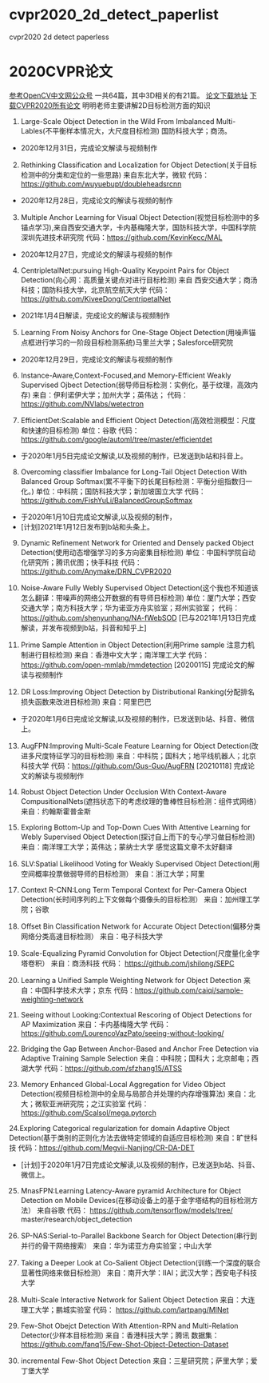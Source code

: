 # cvpr2020_2d_detect_paperlist
cvpr2020 2d detect paperless
# 2020CVPR论文
[参考OpenCV中文网公众号](https://blog.csdn.net/bevison/article/details/107329140)
一共64篇，其中3D相关的有21篇。
[论文下载地址](http://openaccess.thecvf.com/CVPR2020.py)
[下载CVPR2020所有论文](http://mp.weixin.qq.com/s?__biz=MzUzODkxNzQzMw%3D%3D&chksm=fad12bd8cda6a2cef442e2ede03b004d5d94e994f73ead44b56d6b1b410fcebba047ec16b79b&idx=2&mid=2247484558&scene=21&sn=c755154f31887b8fa636be91ba99a685#wechat_redirect)
明明老师主要讲解2D目标检测方面的知识
1. Large-Scale Object Detection in the Wild From Imbalanced Multi-Lables(不平衡样本情况大，大尺度目标检测) 国防科技大学；商汤。
  - 2020年12月31日，完成论文解读与视频制作
2. Rethinking Classification and Localization for Object Detection(关于目标检测中的分类和定位的一些思路) 来自东北大学，微软
代码： https://github.com/wuyuebupt/doubleheadsrcnn
 - 2020年12月28日，完成论文的解读与视频的制作
3. Multiple Anchor Learning for Visual Object Detection(视觉目标检测中的多锚点学习),来自西安交通大学，卡内基梅隆大学，国防科技大学，中国科学院深圳先进技术研究院
代码：https://github.com/KevinKecc/MAL
 - 2020年12月27日，完成论文的解读与视频的制作
 
4. CentripletalNet:pursuing High-Quality Keypoint Pairs for Object Detection(向心网：高质量关键点对进行目标检测)
来自 西安交通大学；商汤科技；国防科技大学，北京航空航天大学
代码：https://github.com/KiveeDong/CentripetalNet

 - 2021年1月4日解读，完成论文的解读与视频制作

5. Learning From Noisy Anchors for One-Stage Object Detection(用噪声锚点框进行学习的一阶段目标检测系统)马里兰大学；Salesforce研究院 
 - 2020年12月29日，完成论文的解读与视频的制作
 
6. Instance-Aware,Context-Focused,and Memory-Efficient Weakly Supervised Ojbect Detection(弱导师目标检测：实例化，基于纹理，高效内存) 来自：伊利诺伊大学；加州大学；英伟达；
代码： https://github.com/NVlabs/wetectron

7. EfficientDet:Scalable and Efficient Object Detection(高效检测模型：尺度和快速的目标检测)
单位：谷歌
代码：https://github.com/google/automl/tree/master/efficientdet

- 于2020年1月5日完成论文解读,以及视频的制作，已发送到b站和抖音上。

8. Overcoming classifier Imbalance for Long-Tail Object Detection With Balanced Group Softmax(累不平衡下的长尾目标检测：平衡分组指数归一化。)
单位：中科院；国防科技大学；新加坡国立大学
代码：https://github.com/FishYuLi/BalancedGroupSoftmax
- 于2020年1月10日完成论文解读,以及视频的制作，
- [计划]2021年1月12日发布到b站和头条上。

9. Dynamic Refinement Network for Oriented and Densely packed Object Detection(使用动态增强学习的多方向密集目标检测)
单位：中国科学院自动化研究所；腾讯优图；快手科技
代码：https://github.com/Anymake/DRN_CVPR2020

10. Noise-Aware Fully Webly Supervised Object Detection(这个我也不知道该怎么翻译：带噪声的网络公开数据的有导师目标检测)
单位：厦门大学；西安交通大学；南方科技大学；华为诺亚方舟实验室；郑州实验室；
代码： https://github.com/shenyunhang/NA-fWebSOD
[已与2021年1月13日完成解读，并发布视频到b站，抖音和知乎上]

11. Prime Sample Attention in Object Detection(利用Prime sample 注意力机制进行目标检测)
来自：香港中文大学；南洋理工大学
代码：https://github.com/open-mmlab/mmdetection
[20200115] 完成论文的解读与视频制作
12. DR Loss:Improving Object Detection by Distributional Ranking(分配排名损失函数来改进目标检测)
来自：阿里巴巴

- 于2020年1月6日完成论文解读,以及视频的制作，已发送到b站、抖音、微信上。

13. AugFPN:Improving Multi-Scale Feature Learning for Object Detection(改进多尺度特征学习的目标检测)
来自：中科院；国科大；地平线机器人；北京科技大学
代码：https://github.com/Gus-Guo/AugFRN
[20210118] 完成论文的解读与视频制作
14. Robust Object Detection Under Occlusion With Context-Aware CompusitionalNets(遮挡状态下的考虑纹理的鲁棒性目标检测：组件式网络）
来自：约翰斯霍普金斯

15. Exploring Bottom-Up and Top-Down Cues With Attentive Learning for Webly Supervised Object Detection(探讨自上而下的专心学习做目标检测)
来自：南洋理工大学；英伟达；蒙纳士大学
感觉这篇文章不太好翻译

16. SLV:Spatial Likelihood Voting for Weakly Supervised Object Detection(用空间概率投票做弱导师的目标检测）
来自：浙江大学；阿里


17. Context R-CNN:Long Term Temporal Context for Per-Camera Object Detection(长时间序列的上下文做每个摄像头的目标检测）
来自：加州理工学院；谷歌

18. Offset Bin Classification Network for Accurate Object Detection(偏移分类网络分类高速目标检测）
来自：电子科技大学

19. Scale-Equalizing Pyramid Convolution for Object Detection(尺度量化金字塔卷积）
来自：商汤科技
代码： https://github.com/jshilong/SEPC

20. Learning a Unified Sample Weighting Network for Object Detection
来自：中国科学技术大学；京东
代码：https://github.com/caiqi/sample-weighting-network

21. Seeing without Looking:Contextual Rescoring of Object Detections for AP Maximization
来自：卡内基梅隆大学
代码：https://github.com/LourencoVazPato/seeing-without-looking/

22. Bridging the Gap Between Anchor-Based and Anchor Free Detection via Adaptive Training Sample Selection
来自：中科院；国科大；北京邮电；西湖大学
代码：https://github.com/sfzhang15/ATSS

23. Memory Enhanced Global-Local Aggregation for Video Object Detection(视频目标检测中的全局与局部合并处理的内存增强算法)
来自：北大；微软亚洲研究院；之江实验室
代码： https://github.com/Scalsol/mega.pytorch

24.Exploring Categorical regularization for domain Adaptive Object Detection(基于类别的正则化方法去做特定领域的自适应目标检测)
来自：旷世科技
代码：https://github.com/Megvii-Nanjing/CR-DA-DET

- [计划]于2020年1月7日完成论文解读,以及视频的制作，已发送到b站、抖音、微信上。


25. MnasFPN:Learning Latency-Aware pyramid Architecture for Object Detection on Mobile Devices(在移动设备上的基于金字塔结构的目标检测方法）
来自谷歌
代码： https://github.com/tensorflow/models/tree/
master/research/object_detection


26. SP-NAS:Serial-to-Parallel Backbone Search for Object Detection(串行到并行的骨干网络搜索）
来自：华为诺亚方舟实验室；中山大学

27. Taking a Deeper Look at Co-Salient Object Detection(训练一个深度的联合显著性网络来做目标检测）
来自：南开大学：IIAI；武汉大学；西安电子科技大学

28. Multi-Scale Interactive Network for Salient Object Detection
来自：大连理工大学；鹏城实验室
代码： https://github.com/lartpang/MINet

29. Few-Shot Obejct Detection With Attention-RPN and Multi-Relation Detector(少样本目标检测)
来自：香港科技大学；腾讯
数据集：https://github.com/fanq15/Few-Shot-Object-Detection-Dataset

30. incremental Few-Shot Object Detection
来自：三星研究院；萨里大学；爱丁堡大学
